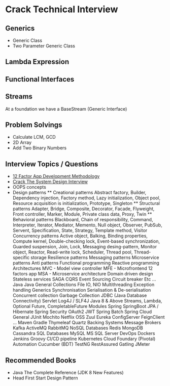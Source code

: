 # Crack Technical Interview
 


## Generics
* Generic Class
* Two Parameter Generic Class

## Lambda Expression 

## Functional Interfaces

## Streams
At a foundation we have a BaseStream (Generic Interface)



## Problem Solvings
* Calculate LCM, GCD
* 2D Array
* Add Two Binary Numbers

## Interview Topics / Questions
* [12 Factor App Development Methodology](https://12factor.net/)
* [Crack The System Design Interview](https://tianpan.co/notes/2016-02-13-crack-the-system-design-interview)
* OOPS concepts
* Design patterns
** Creational patterns
Abstract factory, Builder, Dependency injection, Factory method, Lazy initialization, Object pool, Resource acquisition is initialization, Prototype, Singleton
** Structural patterns
Adapter, Bridge, Composite, Decorator, Facade, Flyweight, Front controller, Marker, Module, Private class data, Proxy, Twin
** Behavioral patterns
Blackboard, Chain of responsibility, Command, Interpreter, Iterator, Mediator, Memento, Null object, Observer, PubSub, Servent, Specification, State, Strategy, Template method, Visitor
Concurrency patterns
Active object, Balking, Binding properties, Compute kernel, Double-checking lock, Event-based synchronization, Guarded suspension, Join, Lock, Messaging desing-pattern, Monitor object, Reactor, Read-write lock, Scheduler, Thread pool, Thread-specific storage
Resilience patterns
Messaging patterns
Microservice patterns
Anti patterns
Functional programming
Reactive programming
Architectures
MVC - Model view controller
MFE - Microfrontend
12 factors app
MSA - Microservice architecture
Domain driven design
Stateless services
SAGA
CQRS
Event Sourcing
Circuit breaker
Etc …
Java
Java General
Collections
File IO, NIO
Multithreading
Exception handling
Generics
Synchronisation
Serialisation & De-serialisation
Concurrent collection
Garbage Collection
JDBC (Java Database Connectivity)
Servlet
Log4J / SLF4J
Java 8 & Above
Streams, Lambda, Optional
Future, CompletableFuture
Modules
Spring
SpringBoot
JPA / Hibernate
Spring Security
OAuth2
JWT
Spring Batch
Spring Cloud
General
JUnit
Mochito
Netflix OSS
Zuul
Eureka
ConfigServer
FeignClient
…
Maven
Gradle
Thymeleaf
Quartz
Backing Systems
Message Brokers
Kafka
ActiveMQ
RabbitMQ
NoSQL Databases
Redis
MongoDB
Cassandra
SQL Databases
MySQL
MS SQL Server
DevOps
Dockers
Jenkins
Groovy
CI/CD pipeline
Kubernetes 
Cloud Foundary (Pivotal)
Automation
Cucumber (BDT)
TestNG
RestAssured
Gatling
JMeter


## Recommended Books
* Java The Complete Reference (JDK 8 New Features)
* Head First Start Design Pattern







